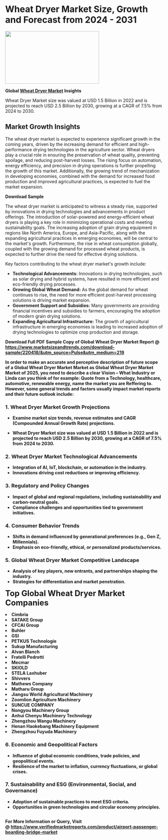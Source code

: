 <H1>Wheat Dryer Market Size, Growth and Forecast from 2024 - 2031</H1><img class="aligncenter size-medium wp-image-584254" src="https://thirdeyenews.in/wp-content/uploads/2024/09/Global-Market-Research-300x168.jpeg" alt="" width="300" height="168" /><p><strong>Global&nbsp;<a href="https://www.marketsizeandtrends.com/download-sample/220418/&amp;utm_source=Pulse&amp;utm_medium=219">Wheat Dryer Market</a> Insights</strong></p><p>Wheat Dryer Market size was valued at USD 1.5 Billion in 2022 and is projected to reach USD 2.5 Billion by 2030, growing at a CAGR of 7.5% from 2024 to 2030.</p><p><h2>Market Growth Insights</h2> <p>The wheat dryer market is expected to experience significant growth in the coming years, driven by the increasing demand for efficient and high-performance drying technologies in the agriculture sector. Wheat dryers play a crucial role in ensuring the preservation of wheat quality, preventing spoilage, and reducing post-harvest losses. The rising focus on automation, energy efficiency, and precision in drying operations is further propelling the growth of this market. Additionally, the growing trend of mechanization in developing economies, combined with the demand for increased food production and improved agricultural practices, is expected to fuel the market expansion.</p> <p><strong>Download Sample</strong></p> <p>The wheat dryer market is anticipated to witness a steady rise, supported by innovations in drying technologies and advancements in product offerings. The introduction of solar-powered and energy-efficient wheat dryers is playing a key role in minimizing operational costs and meeting sustainability goals. The increasing adoption of grain drying equipment in regions like North America, Europe, and Asia-Pacific, along with the expanding agricultural practices in emerging economies, will be central to the market's growth. Furthermore, the rise in wheat consumption globally, coupled with the growing demand for processed wheat products, is expected to further drive the need for effective drying solutions.</p> <p>Key factors contributing to the wheat dryer market's growth include:</p> <ul> <li><strong>Technological Advancements:</strong> Innovations in drying technologies, such as solar drying and hybrid systems, have resulted in more efficient and eco-friendly drying processes.</li> <li><strong>Growing Global Wheat Demand:</strong> As the global demand for wheat continues to rise, the need for more efficient post-harvest processing solutions is driving market expansion.</li> <li><strong>Government Support and Subsidies:</strong> Many governments are providing financial incentives and subsidies to farmers, encouraging the adoption of modern grain drying solutions.</li> <li><strong>Expanding Agricultural Infrastructure:</strong> The growth of agricultural infrastructure in emerging economies is leading to increased adoption of drying technologies to optimize crop production and storage.</li> </ul> <p><strong></p><p><span class=""><strong>Download Full PDF Sample Copy of Global Wheat Dryer Market Report</strong> @ <a href="https://www.marketsizeandtrends.com/download-sample/220418/&amp;utm_source=Pulse&amp;utm_medium=219" target="_blank">https://www.marketsizeandtrends.com/download-sample/220418/&amp;utm_source=Pulse&amp;utm_medium=219</a></span></p><p>In order to make an accurate and perceptive description of future scope of a Global&nbsp;Wheat Dryer Market Market as Global&nbsp;Wheat Dryer Market Market of 2025, you need to describe a clear Vision &ndash; What Industry or Linda can you think of for example: Quote from a Technology, healthcare, automotive, renewable energy, name the market you are Reffering to. However, some general trends and factors usually impact market reports and their future outlook include:</p><h3>1.&nbsp;<strong>Wheat Dryer Market Growth Projections</strong></h3><ul><li>Examine market size trends, revenue estimates and CAGR (Compounded Annual Growth Rate) projections.</li><li><p>Wheat Dryer Market size was valued at USD 1.5 Billion in 2022 and is projected to reach USD 2.5 Billion by 2030, growing at a CAGR of 7.5% from 2024 to 2030.</p></li></ul><h3>2.&nbsp;<strong>Wheat Dryer Market Technological Advancements</strong></h3><ul><li>Integration of AI, IoT, blockchain, or automation in the industry.</li><li>Innovations driving cost reductions or improving efficiency.</li></ul><h3>3.&nbsp;<strong>Regulatory and Policy Changes</strong></h3><ul><li>Impact of global and regional regulations, including sustainability and carbon-neutral goals.</li><li>Compliance challenges and opportunities tied to government initiatives.</li></ul><h3>4.&nbsp;<strong>Consumer Behavior Trends</strong></h3><ul><li>Shifts in demand influenced by generational preferences (e.g., Gen Z, Millennials).</li><li>Emphasis on eco-friendly, ethical, or personalized products/services.</li></ul><h3>5.&nbsp;<strong>Global Wheat Dryer Market Competitive Landscape</strong></h3><ul><li>Analysis of key players, new entrants, and partnerships shaping the industry.</li><li>Strategies for differentiation and market penetration.</li></ul><p data-pm-slice="1 1 []"><span style="color: inherit; font-family: inherit; font-size: 25px;">Top Global Wheat Dryer Market Companies</span></p><div class="" data-test-id=""><p><li>Cimbria</li><li> SATAKE Group</li><li> CFCAI Group</li><li> Buhler</li><li> GSI</li><li> PETKUS Technologie</li><li> Sukup Manufacturing</li><li> Alvan Blanch</li><li> Fratelli Pedrotti</li><li> Mecmar</li><li> SKIOLD</li><li> STELA Laxhuber</li><li> Shivvers</li><li> Mathews Company</li><li> Matharu Group</li><li> Jiangsu World Agricultural Machinery</li><li> Zoomlion Agriculture Machinery</li><li> SUNCUE COMPANY</li><li> Nongyou Machinery Group</li><li> Anhui Chenyu Machinery Technology</li><li> Zhengzhou Wangu Machinery</li><li> Henan Haokebang Machinery Equipment</li><li> Zhengzhou Fuyuda Machinery</li></p></div><h3>6.&nbsp;<strong>Economic and Geopolitical Factors</strong></h3><ul><li>Influence of global economic conditions, trade policies, and geopolitical events.</li><li>Resilience of the market to inflation, currency fluctuations, or global crises.</li></ul><h3>7.&nbsp;<strong>Sustainability and ESG (Environmental, Social, and Governance)</strong></h3><ul><li>Adoption of sustainable practices to meet ESG criteria.</li><li>Opportunities in green technologies and circular economy principles.</li></ul><h2><strong style="font-size: 14px;">For More Information or Query, Visit @&nbsp;</strong><a style="background-color: #ffffff; font-size: 14px;" href="https://www.marketsizeandtrends.com/report/wheat-dryer-market/" target="_blank">https://www.verifiedmarketreports.com/product/airport-passenger-boarding-bridge-market</a></h2>
